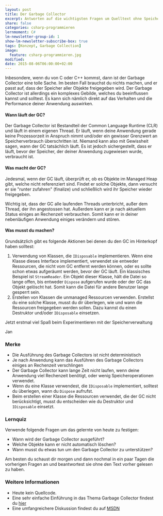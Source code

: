 ```yaml
---
layout: post
title: Der Garbage Collector
excerpt: Antworten auf die wichtigsten Fragen um Quelltext ohne Speicherlöcher zuerstellen.
share: false
categories: csharp-programmieren
lernmoment: C#
lm-newsletter-group-id: 1
show-lm-newsletter-subscribe-box: true
tags: [Konzept, Garbage Collection]
image:
  feature: csharp-programmieren.jpg
modified:
date: 2015-08-06T06:00:00+02:00
---
```


Inbesondere, wenn du von C oder C++ kommst, dann ist der Garbage Collector eine tolle Sache. Im besten Fall brauchst du nichts machen, und er passt auf, dass der Speicher aller Objekte freigegeben wird. Der Garbage Collector ist allerdings ein komplexes Gebilde, welches du beeinflussen kannst und solltest. Es kann sich nämlich direkt auf das Verhalten und die Performance deiner Anwendung auswirken.

#### Wann läuft der GC?

Der Garbage Collector ist Bestandteil der Common Language Runtime (CLR) und läuft in einem eigenen Thread. Er läuft, wenn deine Anwendung gerade keine Prozessorzeit in Anspruch nimmt und/oder ein gewisser Grenzwert an Speicherverbrauch überschritten ist. Niemand kann also mit Gewissheit sagen, wann der GC tatsächlich läuft. Es ist jedoch sichergestellt, dass er läuft, bevor der Speicher, der deiner Anwendung zugewiesen wurde, verbraucht ist.

#### Was macht der GC?

Jedesmal, wenn der GC läuft, überprüft er, ob es Objekte im Managed Heap gibt, welche nicht referenziert sind. Findet er solche Objekte, dann versucht er sie "runter zufahren" (finalize) und schließlich wird ihr Speicher wieder freigegeben. 

Wichtig ist, dass der GC alle laufenden Threads unterbricht, außer dem Thread, der ihn angestossen hat. Außerdem kann er je nach aktuellem Status einiges an Rechenzeit verbrauchen. Somit kann er in deiner nebenläufigen Anwendung einiges verändern und stören. 

#### Was musst du machen?

Grundsätzlich gibt es folgende Aktionen bei denen du den GC im Hinterkopf haben solltest:

1.	Verwendung von Klassen, die `IDisposable` implementieren. Wenn eine Klasse dieses Interface implementiert, verwendet sie entweder Ressourcen, die nicht vom GC entfernt werden können, oder es sollte schon etwas aufgeräumt werden, bevor der GC läuft. Ein klassisches Beispiel ist `StreamReader`. Ein Objekt dieser Klasse, hält die Datei so lange offen, bis entweder `Dispose` aufgerufen wurde oder der GC das Objekt gelöscht hat. Somit kann die Datei für andere Benutzer lange gesperrt sein.
2.	Erstellen von Klassen die unmanaged Ressourcen verwenden. Erstellst du eine solche Klasse, musst du dir überlegen, wie und wann die Ressourcen freigegeben werden sollen. Dazu kannst du einen Destruktor und/oder `IDisposable` einsetzen.

Jetzt erstmal viel Spaß beim Experimentieren mit der Speicherverwaltung

Jan


### Merke

-	Die Ausführung des Garbage Collectors ist nicht deterministisch
-	Je nach Anwendung kann das Ausführen des Garbage Collectors einiges an Rechenzeit verschlingen
-	Der Garbage Collector kann lange Zeit nicht laufen, wenn deine Anwendung viel Rechenzeit benötigt, oder wenig Speicheroperationen verwendet.
-	Wenn du eine Klasse verwendest, die `IDisposable` implementiert, solltest du überlegen, wann du `Dispose` aufrufst.
-	Beim erstellen einer Klasse die Ressourcen verwendet, die der GC nicht berücksichtigt, musst du entscheiden wie du Destruktor und `IDisposable` einsetzt.

### Lernquiz 

Verwende folgende Fragen um das gelernte von heute zu festigen:

-	Wann wird der Garbage Collector ausgeführt?
-	Welche Objekte kann er nicht automatisch löschen?
-	Wann musst du etwas tun um den Garbage Collector zu unterstützen?

Am besten du schaust dir morgen und dann nochmal in ein paar Tagen die vorherigen Fragen an und beantwortest sie ohne den Text vorher gelesen zu haben.

### Weitere Informationen

-	Heute kein Quellcode.
-	Eine sehr einfache Einführung in das Thema Garbage Collector findest du [hier](http://openbook.rheinwerk-verlag.de/visual_csharp_2010/visual_csharp_2010_04_008.htm)
-	Eine umfangreichere Diskussion findest du auf [MSDN](https://msdn.microsoft.com/de-de/library/vstudio/ee787088(v=vs.110).aspx)
